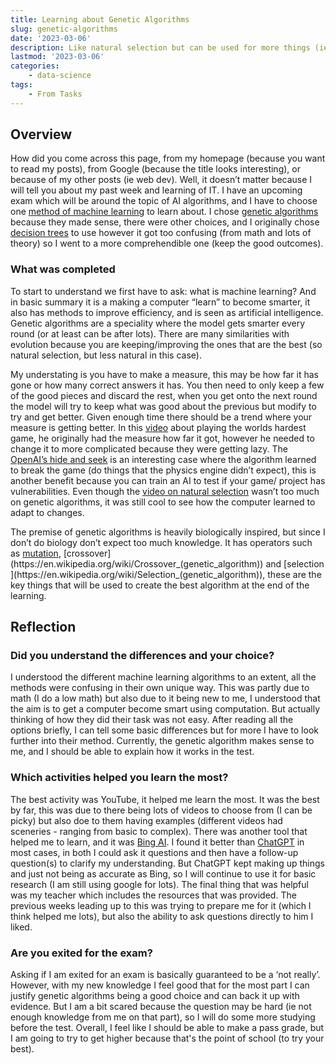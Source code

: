 ```yaml
---
title: Learning about Genetic Algorithms
slug: genetic-algorithms
date: '2023-03-06'
description: Like natural selection but can be used for more things (ie AI).
lastmod: '2023-03-06'
categories:
    - data-science
tags:
    - From Tasks
---
```

## Overview

How did you come across this page, from my homepage (because you want to read my posts), from Google (because the title looks interesting), or because of my other posts (ie web dev). Well, it doesn’t matter because I will tell you about my past week and learning of IT. I have an upcoming exam which will be around the topic of AI algorithms, and I have to choose one [method of machine learning](https://en.wikipedia.org/wiki/Machine_learning#Models) to learn about. I chose [genetic algorithms](https://en.wikipedia.org/wiki/Genetic_algorithm) because they made sense, there were other choices, and I originally chose [decision trees](https://en.wikipedia.org/wiki/Decision_tree) to use however it got too confusing (from math and lots of theory) so I went to a more comprehendible one (keep the good outcomes).

### What was completed

To start to understand we first have to ask: what is machine learning? And in basic summary it is a making a computer “learn” to become smarter, it also has methods to improve efficiency, and is seen as artificial intelligence. Genetic algorithms are a speciality where the model gets smarter every round (or at least can be after lots). There are many similarities with evolution because you are keeping/improving the ones that are the best (so natural selection, but less natural in this case).

My understating is you have to make a measure, this may be how far it has gone or how many correct answers it has. You then need to only keep a few of the good pieces and discard the rest, when you get onto the next round the model will try to keep what was good about the previous but modify to try and get better. Given enough time there should be a trend where your measure is getting better. In this [video](https://www.youtube.com/watch?v=Yo2SepcNyw4) about playing the worlds hardest game, he originally had the measure how far it got, however he needed to change it to more complicated because they were getting lazy. The [OpenAI’s hide and seek](https://www.youtube.com/watch?v=Lu56xVlZ40M) is an interesting case where the algorithm learned to break the game (do things that the physics engine didn’t expect), this is another benefit because you can train an AI to test if your game/ project has vulnerabilities. Even though the [video on natural selection](https://www.youtube.com/watch?v=0ZGbIKd0XrM) wasn’t too much on genetic algorithms, it was still cool to see how the computer learned to adapt to changes.

The premise of genetic algorithms is heavily biologically inspired, but since I don’t do biology don’t expect too much knowledge. It has operators such as [mutation](https://en.wikipedia.org/wiki/Mutation_(genetic_algorithm)), [crossover](https://en.wikipedia.org/wiki/Crossover_(genetic_algorithm)) and [selection](https://en.wikipedia.org/wiki/Selection_(genetic_algorithm)), these are the key things that will be used to create the best algorithm at the end of the learning.

## Reflection

### Did you understand the differences and your choice?

I understood the different machine learning algorithms to an extent, all the methods were confusing in their own unique way. This was partly due to math (I do a low math) but also due to it being new to me, I understood that the aim is to get a computer become smart using computation. But actually thinking of how they did their task was not easy. After reading all the options briefly, I can tell some basic differences but for more I have to look further into their method. Currently, the genetic algorithm makes sense to me, and I should be able to explain how it works in the test.

### Which activities helped you learn the most?

The best activity was YouTube, it helped me learn the most. It was the best by far, this was due to there being lots of videos to choose from (I can be picky) but also doe to them having examples (different videos had sceneries - ranging from basic to complex). There was another tool that helped me to learn, and it was [Bing AI](https://bing.com/new). I found it better than [ChatGPT](https://chat.openai.com) in most cases, in both I could ask it questions and then have a follow-up question(s) to clarify my understanding. But ChatGPT kept making up things and just not being as accurate as Bing, so I will continue to use it for basic research (I am still using google for lots). The final thing that was helpful was my teacher which includes the resources that was provided. The previous weeks leading up to this was trying to prepare me for it (which I think helped me lots), but also the ability to ask questions directly to him I liked.

### Are you exited for the exam?

Asking if I am exited for an exam is basically guaranteed to be a ‘not really’. However, with my new knowledge I feel good that for the most part I can justify genetic algorithms being a good choice and can back it up with evidence. But I am a bit scared because the question may be hard (ie not enough knowledge from me on that part), so I will do some more studying before the test. Overall, I feel like I should be able to make a pass grade, but I am going to try to get higher because that's the point of school (to try your best).
